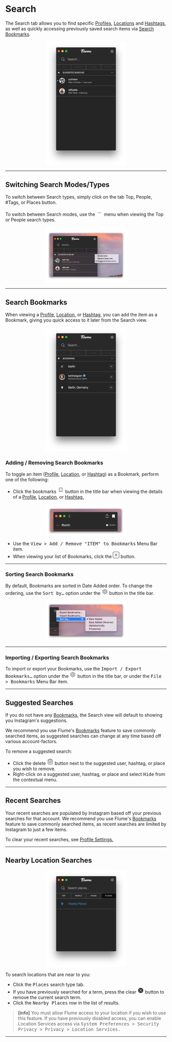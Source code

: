 # Search

The Search tab allows you to find specific [Profiles](/views/profile.md), [Locations](/views/locations.md) and [Hashtags](/views/hashtags.md), as well as quickly accessing previously saved search items via [Search Bookmarks](#search-bookmarks).

<p style="text-align: center; margin-top: 1em;"><img src="/views/assets/search.png" width="50%" height="50%" /></p>

------

## Switching Search Modes/Types

To switch between Search types, simply click on the tab <kdb>Top</kbd>, <kdb>People</kbd>, <kdb>#Tags</kbd>, or <kdb>Places</kbd> button.

To switch between Search modes, use the <img src="/views/assets/actions-menu.png" width="20" height="20" /> menu when viewing the <kdb>Top</kbd> or <kdb>People</kbd> search types.

<p style="text-align: center; margin-top: 1em;"><img src="/views/assets/search-modes.png" width="50%" height="50%" /></p>

------

## Search Bookmarks

When viewing a [Profile](/views/profile.md), [Location](/views/locations.md), or [Hashtag](/views/hashtags.md), you can add the item as a Bookmark, giving you quick access to it later from the Search view. 

<p style="text-align: center; margin-top: 1em;"><img src="/views/assets/bookmarks.png" width="50%" height="50%" /></p>

### Adding / Removing Search Bookmarks

To toggle an item ([Profile](/views/profile.md), [Location](/views/locations.md), or [Hashtag](/views/hashtags.md)) as a Bookmark, perform one of the following: 

- Click the bookmarks <img src="/views/assets/bookmark.png" width="20" height="20" /> button in the title bar when viewing the details of a [Profile](/views/profile.md), [Location](/views/locations.md), or [Hashtag.](/views/hashtags.md)

<p style="text-align: center; margin-top: 1em;"><img src="/views/assets/bookmark-toggle.png" width="50%" height="50%" /></p>


- Use the <kbd>View > Add / Remove "ITEM" to Bookmarks</kbd> Menu Bar item.
- When viewing your list of Bookmarks, click the <img src="/views/assets/actions-dismiss.png" width="20" height="20" /> button.

------

### Sorting Search Bookmarks

By default, Bookmarks are sorted in Date Added order. To change the ordering, use the <kbd>Sort by…</kbd> option under the <img src="/views/assets/settings.png" width="20" height="20" /> button in the title bar.

<p style="text-align: center; margin-top: 1em;"><img src="/views/assets/bookmarks-sorting.png" width="50%" height="50%" /></p>

------

### Importing / Exporting Search Bookmarks

To import or export your Bookmarks, use the <kbd>Import / Export Bookmarks…</kbd> option under the <img src="/views/assets/settings.png" width="20" height="20" /> button in the title bar, or under the <kbd>File > Bookmarks</kbd> Menu Bar item.

------

## Suggested Searches

If you do not have any [Bookmarks](#bookmarks), the Search view will default to showing you Instagram's suggestions.

We recommend you use Flume's [Bookmarks](#bookmarks) feature to save commonly searched items, as suggested searches can change at any time based off various account-factors.

To remove a suggested search:

- Click the delete <img src="/views/assets/delete.png" width="20" height="20" /> button next to the suggested user, hashtag, or place you wish to remove.
- Right-click on a suggested user, hashtag, or place and select <kbd>Hide</kbd> from the contextual menu.

------

## Recent Searches

Your recent searches are populated by Instagram based off your previous searches for that account. We recommend you use Flume's [Bookmarks](#bookmarks) feature to save commonly searched items, as recent searches are limited by Instagram to just a few items.

To clear your recent searches, see [Profile Settings.](/views/profile/settings.md)

------

## Nearby Location Searches

<p style="text-align: center; margin-top: 1em;"><img src="/views/assets/search-nearby.png" width="50%" height="50%" /></p>

To search locations that are near to you:

- Click the <kbd>Places</kbd> search type tab.
- If you have previously searched for a term, press the clear <img src="/views/assets/clear.png" width="20" height="20" /> button to remove the current search term.
- Click the <kbd>Nearby Places</kbd> row in the list of results.

>**[info]**
>You must allow Flume access to your location if you wish to use this feature. If you have previously disabled access, you can enable Location Services access via <kbd>System Preferences > Security Privacy > Privacy > Location Services.</kbd>

------